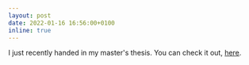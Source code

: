 ```yaml
---
layout: post
date: 2022-01-16 16:56:00+0100
inline: true
---
```


I just recently handed in my master's thesis. You can check it out, <a href="assets/pdf/Masters_Thesis_Lucas_Lange.pdf" target="_blank">here</a>.
